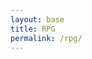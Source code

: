```yaml
---
layout: base
title: RPG
permalink: /rpg/
---
```


<canvas id='gameCanvas'></canvas>

<script type="module">
    import GameControl from '{{site.baseurl}}/assets/js/rpg/GameControl.js';

    // Fullscreen toggle function
    function toggleFullScreen() {
        const canvas = document.getElementById('gameCanvas');
        if (!document.fullscreenElement) {
            if (canvas.requestFullscreen) {
                canvas.requestFullscreen();
            } else if (canvas.mozRequestFullScreen) { // Firefox
                canvas.mozRequestFullScreen();
            } else if (canvas.webkitRequestFullscreen) { // Chrome, Safari, and Opera
                canvas.webkitRequestFullscreen();
            } else if (canvas.msRequestFullscreen) { // IE/Edge
                canvas.msRequestFullscreen();
            }
        } else {
            if (document.exitFullscreen) {
                document.exitFullscreen();
            }
        }
    }

    // Adjust canvas size to fit the screen
    function resizeCanvas() {
        const canvas = document.getElementById('gameCanvas');
        canvas.width = window.innerWidth;
        canvas.height = window.innerHeight;
    }

    // Listen for full-screen change events
    document.addEventListener('fullscreenchange', resizeCanvas);
    window.addEventListener('resize', resizeCanvas);

    // Call resizeCanvas initially to set the correct canvas size
    resizeCanvas();

    // Background data
    const image_src = "{{site.baseurl}}/images/rpg/41524.jpg";
    const image_data = {
        pixels: {height: 580, width: 1038}
    };
    const image = {src: image_src, data: image_data};

    // Sprite data
    const sprite_src = "{{site.baseurl}}/images/rpg/Bunny-Sprite.png";
    const sprite_data = {
        SCALE_FACTOR: 10,
        STEP_FACTOR: 1000,
        ANIMATION_RATE: 50,
        pixels: {height: 159, width: 119},
        orientation: {rows: 4, columns: 3},
        down: {row: 0, start: 0, columns: 3},
        left: {row: 2, start: 0, columns: 3},
        right: {row: 3, start: 0, columns: 3},
        up: {row: 1, start: 0, columns: 3},
    };
    const sprite = {src: sprite_src, data: sprite_data};

    // Assets for game
    const assets = {image: image, sprite: sprite};

    // Start game engine
    GameControl.start(assets);

    // Optionally add a button to toggle full-screen mode
    const canvas = document.getElementById('gameCanvas');
    canvas.addEventListener('click', toggleFullScreen); // Click to enter full-screen

    // Define wall data - example
const walls = [
    { x: 100, y: 150, width: 200, height: 20 },
    { x: 400, y: 300, width: 20, height: 200 },
    // Add more walls as needed
];

// Character properties
let character = {
    x: 50,
    y: 50,
    width: sprite_data.pixels.width / sprite_data.orientation.columns * sprite_data.SCALE_FACTOR,
    height: sprite_data.pixels.height / sprite_data.orientation.rows * sprite_data.SCALE_FACTOR,
    speed: 5
};

// Function to detect collision
function detectCollision(rect1, rect2) {
    return (
        rect1.x < rect2.x + rect2.width &&
        rect1.x + rect1.width > rect2.x &&
        rect1.y < rect2.y + rect2.height &&
        rect1.y + rect1.height > rect2.y
    );
}

// Update character movement with collision detection
function updateCharacter(direction) {
    // Store original position
    let originalX = character.x;
    let originalY = character.y;

    // Move character based on direction
    if (direction === "up") character.y -= character.speed;
    if (direction === "down") character.y += character.speed;
    if (direction === "left") character.x -= character.speed;
    if (direction === "right") character.x += character.speed;

    // Check for collisions with walls
    for (let wall of walls) {
        if (detectCollision(character, wall)) {
            // Revert to original position if collision occurs
            character.x = originalX;
            character.y = originalY;
            break;
        }
    }
}

// Load background image
const backgroundImage = new Image();
backgroundImage.src = "{{site.baseurl}}/images/rpg/puzzlemaker-removebg-preview.png";

// Draw character, walls, and background (call this in your game loop)
function draw() {
    const ctx = document.getElementById('gameCanvas').getContext('2d');
    
    // Clear canvas
    ctx.clearRect(0, 0, canvas.width, canvas.height);

    // Draw background image when it's loaded
    if (backgroundImage.complete) {
        ctx.drawImage(backgroundImage, 0, 0, canvas.width, canvas.height);
    }

    // Draw walls
    ctx.fillStyle = 'black';
    for (let wall of walls) {
        ctx.fillRect(wall.x, wall.y, wall.width, wall.height);
    }

    // Draw character
    ctx.drawImage(
        sprite_img, // Your sprite image
        sprite_data.down.start * sprite_data.pixels.width,  // Adjust for correct sprite frame
        sprite_data.down.row * sprite_data.pixels.height, 
        sprite_data.pixels.width, sprite_data.pixels.height,
        character.x, character.y,
        character.width, character.height
    );

    // Repeat draw function for next frame
    requestAnimationFrame(draw);
}

// Call updateCharacter when key is pressed
window.addEventListener('keydown', function (event) {
    if (event.key === "ArrowUp") updateCharacter("up");
    if (event.key === "ArrowDown") updateCharacter("down");
    if (event.key === "ArrowLeft") updateCharacter("left");
    if (event.key === "ArrowRight") updateCharacter("right");
});

// Start drawing
draw();

</script>

